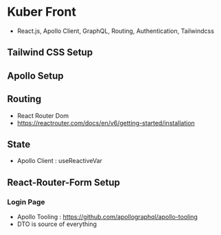# Kuber Front

- React.js, Apollo Client, GraphQL, Routing, Authentication, Tailwindcss

## Tailwind CSS Setup

## Apollo Setup

## Routing

- React Router Dom
- https://reactrouter.com/docs/en/v6/getting-started/installation

## State

- Apollo Client : useReactiveVar

## React-Router-Form Setup

### Login Page

- Apollo Tooling : https://github.com/apollographql/apollo-tooling
- DTO is source of everything
